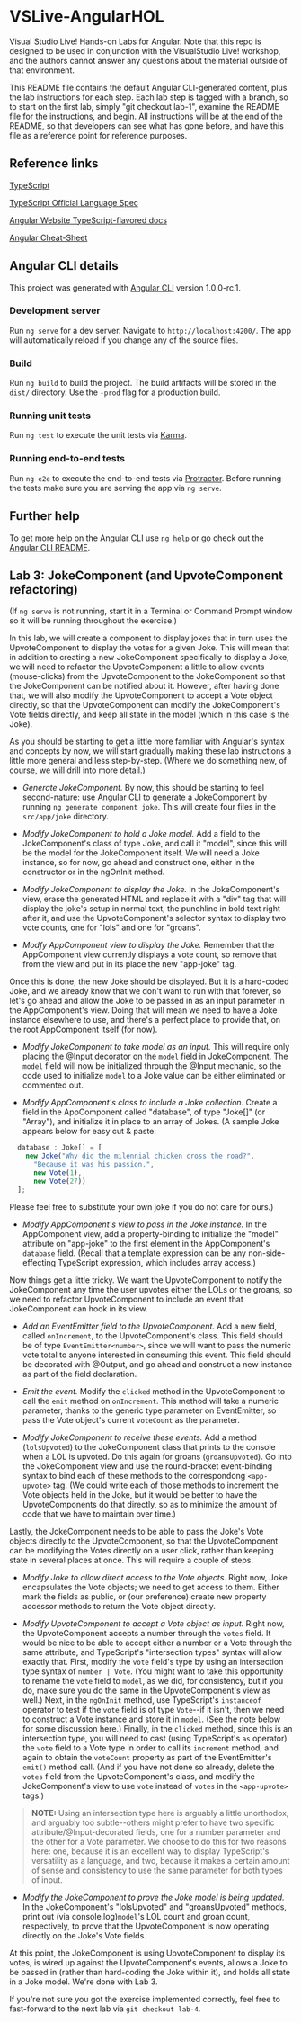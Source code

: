 # VSLive-AngularHOL

Visual Studio Live! Hands-on Labs for Angular. Note that this repo is designed to be used in conjunction with the VisualStudio Live! workshop, and the authors cannot answer any questions about the material outside of that environment.

This README file contains the default Angular CLI-generated content, plus the lab instructions for each step. Each lab step is tagged with a branch, so to start on the first lab, simply "git checkout lab-1", examine the README file for the instructions, and begin. All instructions will be at the end of the README, so that developers can see what has gone before, and have this file as a reference point for reference purposes.

## Reference links

[TypeScript](https://github.com/Microsoft/TypeScript)

[TypeScript Official Language Spec](https://github.com/Microsoft/TypeScript/tree/2.1/doc)

[Angular Website TypeScript-flavored docs](https://angular.io/docs/ts/latest/)

[Angular Cheat-Sheet](https://angular.io/docs/ts/latest/guide/cheatsheet.html)

## Angular CLI details

This project was generated with [Angular CLI](https://github.com/angular/angular-cli) version 1.0.0-rc.1.

### Development server
Run `ng serve` for a dev server. Navigate to `http://localhost:4200/`. The app will automatically reload if you change any of the source files.

### Build

Run `ng build` to build the project. The build artifacts will be stored in the `dist/` directory. Use the `-prod` flag for a production build.

### Running unit tests

Run `ng test` to execute the unit tests via [Karma](https://karma-runner.github.io).

### Running end-to-end tests

Run `ng e2e` to execute the end-to-end tests via [Protractor](http://www.protractortest.org/).
Before running the tests make sure you are serving the app via `ng serve`.

## Further help

To get more help on the Angular CLI use `ng help` or go check out the [Angular CLI README](https://github.com/angular/angular-cli/blob/master/README.md).


## Lab 3: JokeComponent (and UpvoteComponent refactoring)

(If `ng serve` is not running, start it in a Terminal or Command Prompt window so it will be running throughout the exercise.)

In this lab, we will create a component to display jokes that in turn uses the UpvoteComponent to display the votes for a given Joke. This will mean that in addition to creating a new JokeComponent specifically to display a Joke, we will need to refactor the UpvoteComponent a little to allow events (mouse-clicks) from the UpvoteComponent to the JokeComponent so that the JokeComponent can be notified about it. However, after having done that, we will also modify the UpvoteComponent to accept a Vote object directly, so that the UpvoteComponent can modify the JokeComponent's Vote fields directly, and keep all state in the model (which in this case is the Joke).

As you should be starting to get a little more familiar with Angular's syntax and concepts by now, we will start gradually making these lab instructions a little more general and less step-by-step. (Where we do something new, of course, we will drill into more detail.)

* *Generate JokeComponent.* By now, this should be starting to feel second-nature: use Angular CLI to generate a JokeComponent by running `ng generate component joke`. This will create four files in the `src/app/joke` directory.

* *Modify JokeComponent to hold a Joke model.* Add a field to the JokeComponent's class of type Joke, and call it "model", since this will be the model for the JokeComponent itself. We will need a Joke instance, so for now, go ahead and construct one, either in the constructor or in the ngOnInit method.

* *Modify JokeComponent to display the Joke.* In the JokeComponent's view, erase the generated HTML and replace it with a "div" tag that will display the joke's setup in normal text, the punchline in bold text right after it, and use the UpvoteComponent's selector syntax to display two vote counts, one for "lols" and one for "groans".

* *Modfy AppComponent view to display the Joke.* Remember that the AppComponent view currently displays a vote count, so remove that from the view and put in its place the new "app-joke" tag.

Once this is done, the new Joke should be displayed. But it is a hard-coded Joke, and we already know that we don't want to run with that forever, so let's go ahead and allow the Joke to be passed in as an input parameter in the AppComponent's view. Doing that will mean we need to have a Joke instance elsewhere to use, and there's a perfect place to provide that, on the root AppComponent itself (for now).

* *Modify JokeComponent to take model as an input.* This will require only placing the @Input decorator on the `model` field in JokeComponent. The `model` field will now be initialized through the @Input mechanic, so the code used to initialize `model` to a Joke value can be either eliminated or commented out.

* *Modify AppComponent's class to include a Joke collection.* Create a field in the AppComponent called "database", of type "Joke[]" (or "Array<Joke>"), and initialize it in place to an array of Jokes. (A sample Joke appears below for easy cut & paste:

````TypeScript
  database : Joke[] = [
    new Joke("Why did the milennial chicken cross the road?",
      "Because it was his passion.",
      new Vote(1),
      new Vote(27))
  ];
````
Please feel free to substitute your own joke if you do not care for ours.)

* *Modify AppComponent's view to pass in the Joke instance.* In the AppComponent view, add a property-binding to initialize the "model" attribute on "app-joke" to the first element in the AppComponent's `database` field. (Recall that a template expression can be any non-side-effecting TypeScript expression, which includes array access.)

Now things get a little tricky. We want the UpvoteComponent to notify the JokeComponent any time the user upvotes either the LOLs or the groans, so we need to refactor UpvoteComponent to include an event that JokeComponent can hook in its view.

* *Add an EventEmitter field to the UpvoteComponent.* Add a new field, called `onIncrement`, to the UpvoteComponent's class. This field should be of type `EventEmitter<number>`, since we will want to pass the numeric vote total to anyone interested in consuming this event. This field should be decorated with @Output, and go ahead and construct a new instance as part of the field declaration.

* *Emit the event.* Modify the `clicked` method in the UpvoteComponent to call the `emit` method on `onIncrement`. This method will take a numeric parameter, thanks to the generic type parameter on EventEmitter, so pass the Vote object's current `voteCount` as the parameter.

* *Modify JokeComponent to receive these events.* Add a method (`lolsUpvoted`) to the JokeComponent class that prints to the console when a LOL is upvoted. Do this again for groans (`groansUpvoted`). Go into the JokeComponent view and use the round-bracket event-binding syntax to bind each of these methods to the correspondong `<app-upvote>` tag. (We could write each of those methods to increment the Vote objects held in the Joke, but it would be better to have the UpvoteComponents do that directly, so as to minimize the amount of code that we have to maintain over time.)

Lastly, the JokeComponent needs to be able to pass the Joke's Vote objects directly to the UpvoteComponent, so that the UpvoteComponent can be modifying the Votes directly on a user click, rather than keeping state in several places at once. This will require a couple of steps.

* *Modify Joke to allow direct access to the Vote objects.* Right now, Joke encapsulates the Vote objects; we need to get access to them. Either mark the fields as public, or (our preference) create new property accessor methods to return the Vote object directly.

* *Modify UpvoteComponent to accept a Vote object as input.* Right now, the UpvoteComponent accepts a number through the `votes` field. It would be nice to be able to accept either a number or a Vote through the same attribute, and TypeScript's "intersection types" syntax will allow exactly that. First, modify the `vote` field's type by using an intersection type syntax of `number | Vote`. (You might want to take this opportunity to rename the `vote` field to `model`, as we did, for consistency, but if you do, make sure you do the same in the UpvoteComponent's view as well.) Next, in the `ngOnInit` method, use TypeScript's `instanceof` operator to test if the `vote` field is of type `Vote`--if it isn't, then we need to construct a Vote instance and store it in `model`. (See the note below for some discussion here.) Finally, in the `clicked` method, since this is an intersection type, you will need to cast (using TypeScript's `as` operator) the `vote` field to a Vote type in order to call its `increment` method, and again to obtain the `voteCount` property as part of the EventEmitter's `emit()` method call. (And if you have not done so already, delete the `votes` field from the UpvoteComponent's class, and modify the JokeComponent's view to use `vote` instead of `votes` in the `<app-upvote>` tags.)

> **NOTE:** Using an intersection type here is arguably a little unorthodox, and arguably too subtle--others might prefer to have two specific attribute/@Input-decorated fields, one for a number parameter and the other for a Vote parameter. We choose to do this for two reasons here: one, because it is an excellent way to display TypeScript's versatility as a language, and two, because it makes a certain amount of sense and consistency to use the same parameter for both types of input. 

* *Modify the JokeComponent to prove the Joke model is being updated.* In the JokeComponent's "lolsUpvoted" and "groansUpvoted" methods, print out (via console.log)`model`'s LOL count and groan count, respectively, to prove that the UpvoteComponent is now operating directly on the Joke's Vote fields.

At this point, the JokeComponent is using UpvoteComponent to display its votes, is wired up against the UpvoteComponent's events, allows a Joke to be passed in (rather than hard-coding the Joke within it), and holds all state in a Joke model. We're done with Lab 3.

If you're not sure you got the exercise implemented correctly, feel free to fast-forward to the next lab via `git checkout lab-4`.
